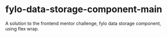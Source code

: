 # fylo-data-storage-component-main
A solution to the frontend mentor challenge, fylo data storage component, using flex wrap.
